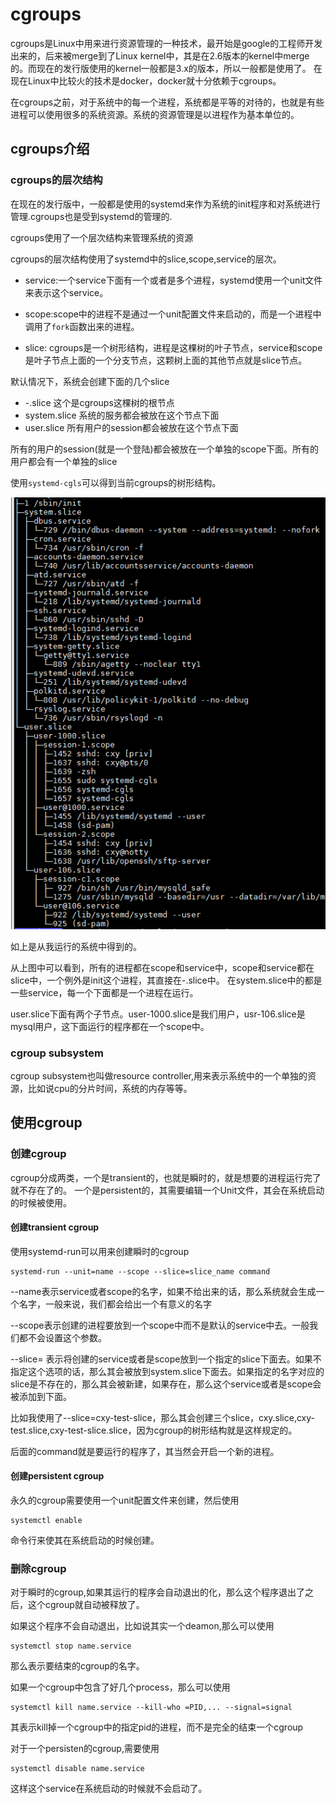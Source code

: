 # cgroups

cgroups是Linux中用来进行资源管理的一种技术，最开始是google的工程师开发出来的，后来被merge到了Linux kernel中，其是在2.6版本的kernel中merge的。而现在的发行版使用的kernel一般都是3.x的版本，所以一般都是使用了。
在现在Linux中比较火的技术是docker，docker就十分依赖于cgroups。

在cgroups之前，对于系统中的每一个进程，系统都是平等的对待的，也就是有些进程可以使用很多的系统资源。系统的资源管理是以进程作为基本单位的。

## cgroups介绍
### cgroups的层次结构
在现在的发行版中，一般都是使用的systemd来作为系统的init程序和对系统进行管理.cgroups也是受到systemd的管理的.

cgroups使用了一个层次结构来管理系统的资源

cgroups的层次结构使用了systemd中的slice,scope,service的层次。

* service:一个service下面有一个或者是多个进程，systemd使用一个unit文件来表示这个service。

* scope:scope中的进程不是通过一个unit配置文件来启动的，而是一个进程中调用了`fork`函数出来的进程。

* slice: cgroups是一个树形结构，进程是这棵树的叶子节点，service和scope是叶子节点上面的一个分支节点，这颗树上面的其他节点就是slice节点。

默认情况下，系统会创建下面的几个slice

* -.slice 这个是cgroups这棵树的根节点
* system.slice 系统的服务都会被放在这个节点下面
* user.slice 所有用户的session都会被放在这个节点下面

所有的用户的session(就是一个登陆)都会被放在一个单独的scope下面。所有的用户都会有一个单独的slice

使用`systemd-cgls`可以得到当前cgroups的树形结构。

![](cgroups.png)

如上是从我运行的系统中得到的。

从上图中可以看到，所有的进程都在scope和service中，scope和service都在slice中，一个例外是init这个进程，其直接在-.slice中。
在system.slice中的都是一些service，每一个下面都是一个进程在运行。

user.slice下面有两个子节点。user-1000.slice是我们用户，usr-106.slice是mysql用户，这下面运行的程序都在一个scope中。

### cgroup subsystem
cgroup subsystem也叫做resource controller,用来表示系统中的一个单独的资源，比如说cpu的分片时间，系统的内存等等。

## 使用cgroup
### 创建cgroup
cgroup分成两类，一个是transient的，也就是瞬时的，就是想要的进程运行完了就不存在了的。
一个是persistent的，其需要编辑一个Unit文件，其会在系统启动的时候被使用。

#### 创建transient cgroup
使用systemd-run可以用来创建瞬时的cgroup

	systemd-run --unit=name --scope --slice=slice_name command

--name表示service或者scope的名字，如果不给出来的话，那么系统就会生成一个名字，一般来说，我们都会给出一个有意义的名字

--scope表示创建的进程要放到一个scope中而不是默认的service中去。一般我们都不会设置这个参数。

--slice= 表示将创建的service或者是scope放到一个指定的slice下面去。如果不指定这个选项的话，那么其会被放到system.slice下面去。如果指定的名字对应的slice是不存在的，那么其会被新建，如果存在，那么这个service或者是scope会被添加到下面。

比如我使用了--slice=cxy-test-slice，那么其会创建三个slice，cxy.slice,cxy-test.slice,cxy-test-slice.slice，因为cgroup的树形结构就是这样规定的。

后面的command就是要运行的程序了，其当然会开启一个新的进程。

#### 创建persistent cgroup
永久的cgroup需要使用一个unit配置文件来创建，然后使用

	systemctl enable
命令行来使其在系统启动的时候创建。

### 删除cgroup
对于瞬时的cgroup,如果其运行的程序会自动退出的化，那么这个程序退出了之后，这个cgroup就自动被释放了。

如果这个程序不会自动退出，比如说其实一个deamon,那么可以使用

	systemctl stop name.service

那么表示要结束的cgroup的名字。

如果一个cgroup中包含了好几个process，那么可以使用

	systemctl kill name.service --kill-who =PID,... --signal=signal

其表示kill掉一个cgroup中的指定pid的进程，而不是完全的结束一个cgroup

对于一个persisten的cgroup,需要使用

	systemctl disable name.service

这样这个service在系统启动的时候就不会启动了。
